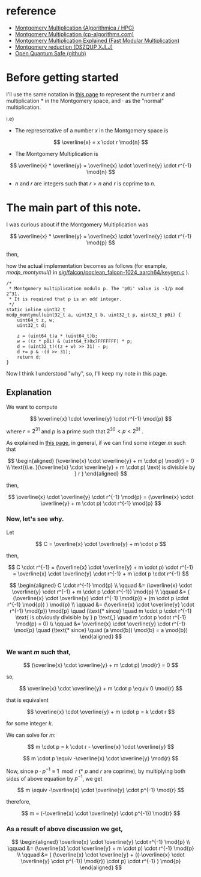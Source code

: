 # reference
- [Montgomery Multiplication (Algorithmica / HPC)](https://en.algorithmica.org/hpc/number-theory/montgomery/)
- [Montgomery Multiplication (cp-algorithms.com)](https://cp-algorithms.com/algebra/montgomery_multiplication.html)
- [Montgomery Multiplication Explained (Fast Modular Multiplication)](https://codeforces.com/blog/entry/103374)
- [Montgomery reduction (DSZQUP XJLJ)](https://cryptography.fandom.com/wiki/Montgomery_reduction)
- [Open Quantum Safe (github)](https://github.com/open-quantum-safe)

# Before getting started
I'll use the same notation in [this page](https://en.algorithmica.org/hpc/number-theory/montgomery/) to represent the number $x$ and multiplication $*$ in the Montgomery space, and $\cdot$ as the "normal" multiplication.

i.e)
- The representative of a number $x$ in the Montgomery space is

$$
\overline{x} = x \cdot r \mod{n}
$$

- The Montgomery Multiplication is

$$
\overline{x} * \overline{y} = \overline{x} \cdot \overline{y} \cdot r^{-1} \mod{n}
$$

- $n$ and $r$ are integers such that $r > n$ and $r$ is coprime to $n$.

# The main part of this note.
I was curious about if the Montgomery Multiplication was 

$$
\overline{x} * \overline{y} = \overline{x} \cdot \overline{y} \cdot r^{-1} \mod{p}
$$

then, 

how the actual implementation becomes as follows (for example, *modp_montymul()* in [sig/falcon/pqclean_falcon-1024_aarch64/keygen.c](https://github.com/open-quantum-safe/liboqs/blob/main/src/sig/falcon/pqclean_falcon-1024_aarch64/keygen.c#L716-L726) ).
```
/*
 * Montgomery multiplication modulo p. The 'p0i' value is -1/p mod 2^31.
 * It is required that p is an odd integer.
 */
static inline uint32_t
modp_montymul(uint32_t a, uint32_t b, uint32_t p, uint32_t p0i) {
    uint64_t z, w;
    uint32_t d;

    z = (uint64_t)a * (uint64_t)b;
    w = ((z * p0i) & (uint64_t)0x7FFFFFFF) * p;
    d = (uint32_t)((z + w) >> 31) - p;
    d += p & -(d >> 31);
    return d;
}
```

Now I think I understood "why", so, I'll keep my note in this page.

## Explanation
We want to compute 

$$
\overline{x} \cdot \overline{y} \cdot r^{-1} \mod{p}
$$ 

where $r = 2^{31}$ and $p$ is a prime such that $2^{30} < p < 2^{31}$ .

As explained in [this page](https://codeforces.com/blog/entry/103374), in general, if we can find some integer $m$ such that 

$$
\begin{aligned}
(\overline{x} \cdot \overline{y} + m \cdot p) \mod{r} = 0 \\
\text{(i.e. }(\overline{x} \cdot \overline{y} + m \cdot p) \text{ is divisible by } r )
\end{aligned}
$$

then,

$$
\overline{x} \cdot \overline{y} \cdot r^{-1} \mod{p} = (\overline{x} \cdot \overline{y} + m \cdot p) \cdot r^{-1} \mod{p}
$$

### Now, let's see why.
Let 

$$
C = \overline{x} \cdot \overline{y} + m \cdot p
$$

then,

$$
C \cdot r^{-1} = (\overline{x} \cdot \overline{y} + m \cdot p) \cdot r^{-1} = \overline{x} \cdot \overline{y} \cdot r^{-1} + m \cdot p \cdot r^{-1}
$$

$$
\begin{aligned}
C \cdot r^{-1} \mod{p} \\
\qquad &= (\overline{x} \cdot \overline{y} \cdot r^{-1} + m \cdot p \cdot r^{-1}) \mod{p} \\
\qquad &= ( (\overline{x} \cdot \overline{y} \cdot r^{-1} \mod{p}) + (m \cdot p \cdot r^{-1} \mod{p}) ) \mod{p} \\
\qquad &= (\overline{x} \cdot \overline{y} \cdot r^{-1} \mod{p})  \mod{p}   \quad (\text{* since}  \quad m \cdot p \cdot r^{-1} \text{ is obviously divisible by } p \text{,} \quad m \cdot p \cdot r^{-1} \mod{p} = 0) \\
\qquad &= \overline{x} \cdot \overline{y} \cdot r^{-1} \mod{p}  \quad  (\text{* since} \quad (a \mod{b}) \mod{b} = a \mod{b})
\end{aligned}
$$

### We want $m$ such that,

$$
(\overline{x} \cdot \overline{y} + m \cdot p) \mod{r} = 0
$$

so,

$$
\overline{x} \cdot \overline{y} + m \cdot p \equiv 0 \mod{r} 
$$

that is equivalent

$$
\overline{x} \cdot \overline{y} + m \cdot p = k \cdot r 
$$

for some integer $k$.

We can solve for $m$:

$$
m \cdot p = k \cdot r  - \overline{x} \cdot \overline{y} 
$$

$$
m \cdot p \equiv -\overline{x} \cdot \overline{y} \mod{r} 
$$

Now, since $p \cdot p^{-1} \equiv 1 \mod{r}$  (* $p$ and $r$ are coprime), by multiplying both sides of above equation by $p^{-1}$, we get

$$
m \equiv -\overline{x} \cdot \overline{y} \cdot p^{-1} \mod{r}
$$

therefore,

$$
m = (-\overline{x} \cdot \overline{y} \cdot p^{-1}) \mod{r}
$$

### As a result of above discussion we get,

$$
\begin{aligned}
\overline{x} \cdot \overline{y} \cdot r^{-1} \mod{p} \\
\qquad &= (\overline{x} \cdot \overline{y} + m \cdot p) \cdot r^{-1} \mod{p} \\
\qquad &= ( (\overline{x} \cdot \overline{y} + ((-\overline{x} \cdot \overline{y} \cdot p^{-1}) \mod{r}) \cdot p) \cdot r^{-1} ) \mod{p}
\end{aligned}
$$
